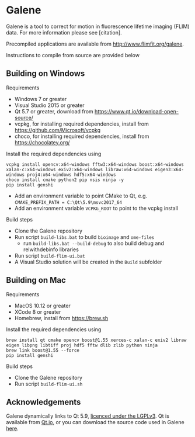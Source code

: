 Galene
======

Galene is a tool to correct for motion in fluorescence lifetime imaging (FLIM) data. For more information please see [citation]. 

Precompiled applications are available from http://www.flimfit.org/galene.

Instructions to compile from source are provided below 

Building on Windows
-------------------
Requirements
- Windows 7 or greater
- Visual Studio 2015 or greater
- Qt 5.7 or greater, download from https://www.qt.io/download-open-source/
- vcpkg, for installing required dependencies, install from https://github.com/Microsoft/vcpkg
- choco, for installing required dependencies, install from https://chocolatey.org/

Install the required dependencies using
```
vcpkg install opencv:x64-windows fftw3:x64-windows boost:x64-windows xalan-c:x64-windows exiv2:x64-windows libraw:x64-windows eigen3:x64-windows proj4:x64-windows hdf5:x64-windows
choco install cmake python2 pip nsis ninja -y
pip install genshi 
```

- Add an environment variable to point CMake to Qt, e.g. 
   `CMAKE_PREFIX_PATH = C:\Qt\5.9\msvc2017_64`
- Add an environment variable `VCPKG_ROOT` to point to the vcpkg install  

Build steps
- Clone the Galene repository 
- Run script `build-libs.bat` to build `bioimage` and `ome-files`
    - run `build-libs.bat --build-debug` to also build debug and relwithdebinfo libraries
- Run script `build-flim-ui.bat`
- A Visual Studio solution will be created in the `Build` subfolder

Building on Mac
-------------------
Requirements
- MacOS 10.12 or greater
- XCode 8 or greater
- Homebrew, install from https://brew.sh

Install the required dependencies using
```
brew install qt cmake opencv boost@1.55 xerces-c xalan-c exiv2 libraw eigen libpng libtiff proj hdf5 fftw dlib zlib python ninja
brew link boost@1.55 --force
pip install genshi 
```
Build steps
- Clone the Galene repository 
- Run script `build-flim-ui.sh`

Acknowledgements
-------------------
Galene dynamically links to Qt 5.9, [licenced under the LGPLv3](http://doc.qt.io/qt-5/lgpl.html). 
Qt is available from [Qt.io](http://qt.io), or you can download the source code used in Galene [here](http://downloads.flimfit.org/qt/qt59.tar.xz).
